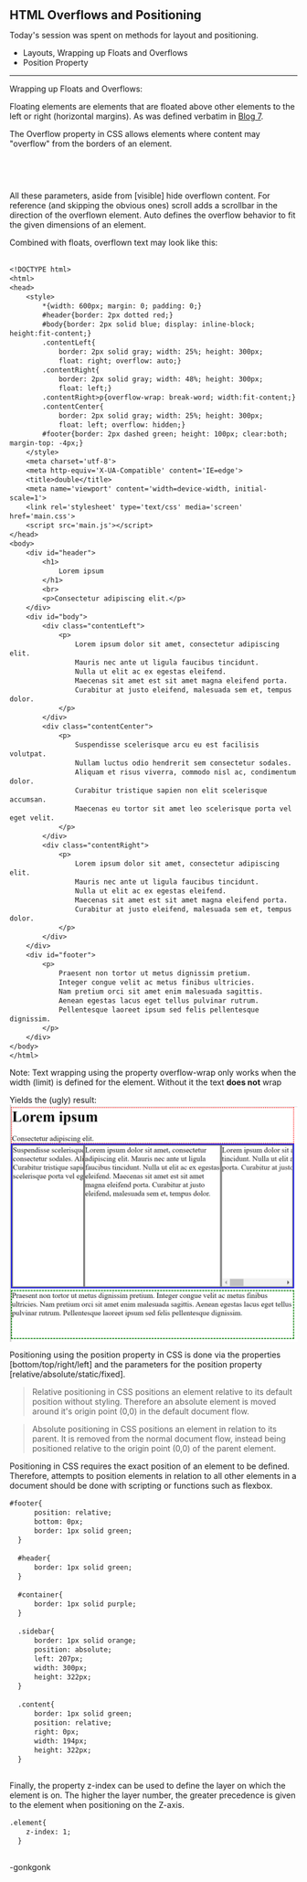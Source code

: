 ## HTML Overflows and Positioning

Today's session was spent on methods for layout and positioning.

* Layouts, Wrapping up Floats and Overflows
* Position Property

---

Wrapping up Floats and Overflows:

Floating elements are elements that are floated above other elements to the left or right (horizontal margins). As was defined verbatim in <a href="https://gonkmetrics.github.io/2022/02/28/publishing-basic-html5.html">Blog 7</a>.

The Overflow property in CSS allows elements where content may "overflow" from the borders of an element.

<pre><code class="language-css"><style>
    *{
        margin: 0;
        padding: 0;
    }

    body{
        font: 12px; margin: 10px;
    }

    #container{
        width: 200px;
        height: 100px;
        border: 1px solid #ccc;
        overflow: **scroll/visible/hidden/auto**;
    }
</style>
</code></pre>

All these parameters, aside from [visible] hide overflown content. For reference (and skipping the obvious ones) scroll adds a scrollbar in the direction of the overflown element. Auto defines the overflow behavior to fit the given dimensions of an element.

Combined with floats, overflown text may look like this:
<pre><code class="xml">
&lt;!DOCTYPE html&gt;
&lt;html&gt;
&lt;head&gt;
    &lt;style&gt;
        *{width: 600px; margin: 0; padding: 0;}
        #header{border: 2px dotted red;}
        #body{border: 2px solid blue; display: inline-block; height:fit-content;}
        .contentLeft{
            border: 2px solid gray; width: 25%; height: 300px;
            float: right; overflow: auto;}
        .contentRight{
            border: 2px solid gray; width: 48%; height: 300px;
            float: left;}
        .contentRight&gt;p{overflow-wrap: break-word; width:fit-content;}
        .contentCenter{
            border: 2px solid gray; width: 25%; height: 300px;
            float: left; overflow: hidden;}
        #footer{border: 2px dashed green; height: 100px; clear:both; margin-top: -4px;}
    &lt;/style&gt;
    &lt;meta charset=&#39;utf-8&#39;&gt;
    &lt;meta http-equiv=&#39;X-UA-Compatible&#39; content=&#39;IE=edge&#39;&gt;
    &lt;title&gt;double&lt;/title&gt;
    &lt;meta name=&#39;viewport&#39; content=&#39;width=device-width, initial-scale=1&#39;&gt;
    &lt;link rel=&#39;stylesheet&#39; type=&#39;text/css&#39; media=&#39;screen&#39; href=&#39;main.css&#39;&gt;
    &lt;script src=&#39;main.js&#39;&gt;&lt;/script&gt;
&lt;/head&gt;
&lt;body&gt;
    &lt;div id=&quot;header&quot;&gt;
        &lt;h1&gt;
            Lorem ipsum
        &lt;/h1&gt;
        &lt;br&gt;
        &lt;p&gt;Consectetur adipiscing elit.&lt;/p&gt;
    &lt;/div&gt;
    &lt;div id=&quot;body&quot;&gt;
        &lt;div class=&quot;contentLeft&quot;&gt;
            &lt;p&gt;
                Lorem ipsum dolor sit amet, consectetur adipiscing elit.
                Mauris nec ante ut ligula faucibus tincidunt.
                Nulla ut elit ac ex egestas eleifend.
                Maecenas sit amet est sit amet magna eleifend porta.
                Curabitur at justo eleifend, malesuada sem et, tempus dolor.
            &lt;/p&gt;
        &lt;/div&gt;
        &lt;div class=&quot;contentCenter&quot;&gt;
            &lt;p&gt;
                Suspendisse scelerisque arcu eu est facilisis volutpat.
                Nullam luctus odio hendrerit sem consectetur sodales.
                Aliquam et risus viverra, commodo nisl ac, condimentum dolor.
                Curabitur tristique sapien non elit scelerisque accumsan.
                Maecenas eu tortor sit amet leo scelerisque porta vel eget velit.
            &lt;/p&gt;
        &lt;/div&gt;        
        &lt;div class=&quot;contentRight&quot;&gt;
            &lt;p&gt;
                Lorem ipsum dolor sit amet, consectetur adipiscing elit.
                Mauris nec ante ut ligula faucibus tincidunt.
                Nulla ut elit ac ex egestas eleifend.
                Maecenas sit amet est sit amet magna eleifend porta.
                Curabitur at justo eleifend, malesuada sem et, tempus dolor.
            &lt;/p&gt;
        &lt;/div&gt;
    &lt;/div&gt;
    &lt;div id=&quot;footer&quot;&gt;
        &lt;p&gt;
            Praesent non tortor ut metus dignissim pretium.
            Integer congue velit ac metus finibus ultricies.
            Nam pretium orci sit amet enim malesuada sagittis.
            Aenean egestas lacus eget tellus pulvinar rutrum.
            Pellentesque laoreet ipsum sed felis pellentesque dignissim.
        &lt;/p&gt;
    &lt;/div&gt;
&lt;/body&gt;
&lt;/html&gt;
</code></pre>

Note: Text wrapping using the property overflow-wrap only works when the width (limit) is defined for the element. Without it the text **does not** wrap

Yields the (ugly) result:
<img src="https://raw.githubusercontent.com/gonkmetrics/gonkmetrics.github.io/main/_posts/_img/CSSlayout2.png" style="display: block; margin-left: auto; margin-right: auto;">

Positioning using the position property in CSS is done via the properties [bottom/top/right/left] and the parameters for the position property [relative/absolute/static/fixed].

> Relative positioning in CSS positions an element relative to its default position without styling. Therefore an absolute element is moved around it's origin point (0,0) in the default document flow.

> Absolute positioning in CSS positions an element in relation to its parent. It is removed from the normal document flow, instead being positioned relative to the origin point (0,0) of the parent element.

Positioning in CSS requires the exact position of an element to be defined. Therefore, attempts to position elements in relation to all other elements in a document should be done with scripting or functions such as flexbox.

<pre><code class="language-css">#footer{
      position: relative;
      bottom: 0px;
      border: 1px solid green;
  }

  #header{
      border: 1px solid green;
  }

  #container{
      border: 1px solid purple;
  }

  .sidebar{
      border: 1px solid orange;
      position: absolute;
      left: 207px;
      width: 300px;
      height: 322px;
  }

  .content{
      border: 1px solid green;
      position: relative;
      right: 0px;
      width: 194px;
      height: 322px;
  }
  </code></pre>

  Finally, the property z-index can be used to define the layer on which the element is on. The higher the layer number, the greater precedence is given to the element when positioning on the Z-axis.

  <pre><code class="language-css">.element{
    z-index: 1;
  }
  </code></pre>

-gonkgonk
